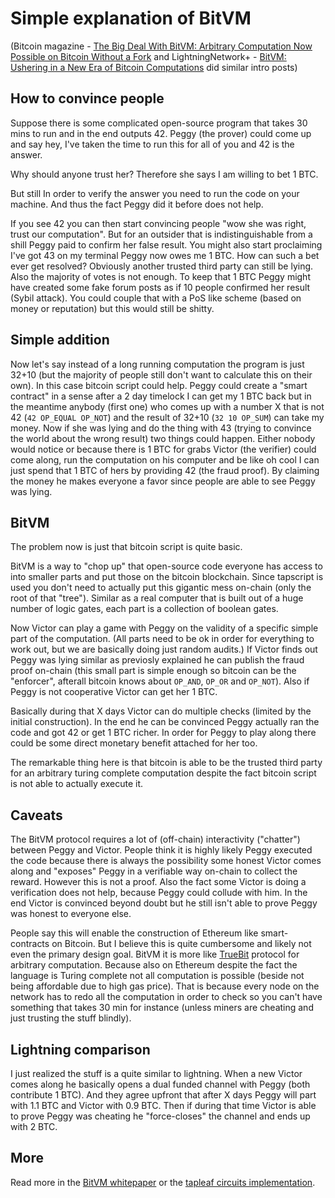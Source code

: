 # Simple explanation of BitVM

(Bitcoin magazine - [The Big Deal With BitVM: Arbitrary Computation Now Possible on Bitcoin Without a Fork](https://bitcoinmagazine.com/technical/the-big-deal-with-bitvm-arbitrary-computation-now-possible-on-bitcoin-without-a-fork) and
LightningNetwork+ - [BitVM: Ushering in a New Era of Bitcoin Computations](https://lightningnetwork.plus/posts/450) did similar intro posts)

## How to convince people

Suppose there is some complicated open-source program that takes 30 mins to run and in the end outputs 42.
Peggy (the prover) could come up and say hey, I've taken the time to run this for all of you and 42 is the answer.

Why should anyone trust her? Therefore she says I am willing to bet 1 BTC.

But still In order to verify the answer you need to run the code on your machine. And thus the
fact Peggy did it before does not help. 

If you see 42 you can then start convincing people "wow she was right, trust our computation". But for an outsider
that is indistinguishable from a shill Peggy paid to confirm her false result. You might also start proclaiming I've got 43 on my terminal
Peggy now owes me 1 BTC. How can such a bet ever get resolved? Obviously another trusted third party can still be lying. Also the majority
of votes is not enough. To keep that 1 BTC Peggy might have created some fake forum posts as if 10 people confirmed her result (Sybil attack).
You could couple that with a PoS like scheme (based on money or reputation) but this would still be shitty.

## Simple addition

Now let's say instead of a long running computation the program is just 32+10 (but the majority of people still don't want to calculate this on their own). In this case bitcoin script could help. Peggy could create a "smart contract" in a sense after a 2 day timelock I can get my 1 BTC back but in the meantime anybody (first one) who comes up with a number X that is not 42 (`42 OP_EQUAL OP_NOT`) and the result of 32+10 (`32 10 OP_SUM`) can take my money. Now if she was lying and do the thing with 43 (trying to convince the world about the wrong result) two things could happen. Either nobody would notice or because there is 1 BTC for grabs Victor (the verifier) could come along, run the computation on his computer and be like oh cool I can just spend that 1 BTC of hers by providing 42 (the fraud proof). By claiming the money he makes everyone a favor since people are able to see Peggy was lying.

## BitVM

The problem now is just that bitcoin script is quite basic.

BitVM is a way to "chop up" that open-source code everyone has access to into smaller parts and put those on the bitcoin blockchain.
Since tapscript is used you don't need to actually put this gigantic mess on-chain (only the root of that "tree"). Similar as a real computer that is built out of a huge number of logic gates, each part is a collection of boolean gates.

Now Victor can play a game with Peggy on the validity of a specific simple part of the computation.
(All parts need to be ok in order for everything to work out, but we are basically doing just random audits.)
If Victor finds out Peggy was lying similar as previosly explained he can publish the fraud proof on-chain (this small part is simple enough so bitcoin can be the "enforcer", afterall bitcoin knows about `OP_AND`, `OP_OR` and `OP_NOT`). Also if Peggy is not cooperative Victor can get her 1 BTC. 

Basically during that X days Victor can do multiple checks (limited by the initial construction). In the end he can be convinced Peggy actually ran the code and got 42 or get 1 BTC richer. In order for Peggy to play along there could be some direct monetary benefit attached for her too.

The remarkable thing here is that bitcoin is able to be the trusted third party for an arbitrary turing complete computation despite
the fact bitcoin script is not able to actually execute it.

## Caveats

The BitVM protocol requires a lot of (off-chain) interactivity ("chatter") between Peggy and Victor. People think it is highly likely Peggy executed the code because there is always the possibility some honest Victor comes along and "exposes" Peggy in a verifiable way on-chain to collect the reward. However this is not a proof. Also the fact some Victor is doing a verification does not help, because Peggy could collude with him. In the end Victor is convinced beyond doubt but he still isn't able to prove Peggy was honest to everyone else.

People say this will enable the construction of Ethereum like smart-contracts on Bitcoin. But I believe this is quite cumbersome and likely not even the primary design goal. BitVM it is more like [TrueBit](https://truebit.io/) protocol for arbitrary computation. Because also on Ethereum despite the fact the language is Turing complete not all computation is possible (beside not being affordable due to high gas price). That is because every node on the network has to redo all the computation in order to check so you can't have something that takes 30 min for instance (unless miners are cheating and just trusting the stuff blindly).

## Lightning comparison

I just realized the stuff is a quite similar to lightning. When a new Victor comes along he basically opens a dual funded channel with Peggy (both contribute 1 BTC). And they agree upfront that after X days Peggy will part with 1.1 BTC and Victor with 0.9 BTC. Then if during that time Victor is able to prove Peggy was cheating he "force-closes" the channel and ends up with 2 BTC.

## More

Read more in the [BitVM whitepaper](https://bitvm.org/bitvm.pdf) or the [tapleaf circuits implementation](https://github.com/supertestnet/tapleaf-circuits/).
